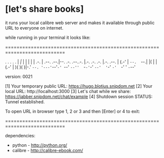 [let's share books]
===================

it runs your local calibre web server and makes it available through public URL to everyone on internet.

while running in your terminal it looks like:


===========================================================================

.        .             .                   .              .
|       _|_ |          |                   |              |
|    .-. |   .--.  .--.|--. .-.  .--..-.   |.-.  .-.  .-. |.-. .--.
|   (.-' |   `--.  `--.|  |(   | |  (.-'   |   )(   )(   )|-.' `--.
'---'`--'`-' `--'  `--''  `-`-'`-'   `--'  '`-'  `-'  `-' '  `-`--'

version: 0021

[1] Your temporary public URL: https://hugo.blotius.snipdom.net
[2] Your local URL: http://localhost:3000
[3] Let's chat while we share: https://jabber.snipdom.net/chat/example
[4] Shutdown session
STATUS: Tunnel established.

To open URL in browser type 1, 2 or 3 and then [Enter] or 4 to exit:

===========================================================================



dependencies:
 * python - http://python.org/
 * calibre - http://calibre-ebook.com/ 


